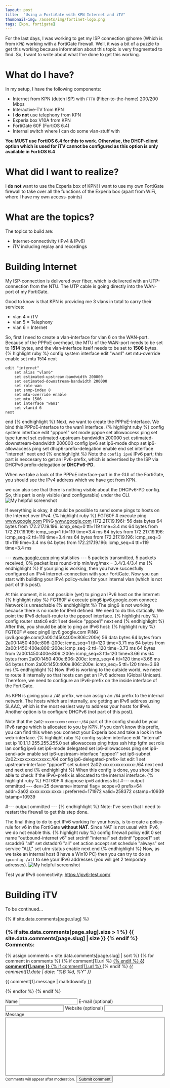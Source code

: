 ```yaml
---
layout: post
title:  "Using a FortiGate with KPN Internet and iTV"
thumbnail-img: /assets/img/fortinet-logo.png
tags: [kpn, fortigate]
---
```

For the last days, I was working to get my ISP connection @home (Which is from `KPN`) working with a FortiGate firewall. Well, it was a bit of a puzzle to get this working because information about this topic is very fragmented to find. So, I want to write about what I've done to get this working.

# What do I have? #

In my setup, I have the following components:
* Internet from KPN (dutch ISP) with `FTTH` (Fiber-to-the-home) 200/200 Mbps
* Interactive-TV from KPN
* I **do not**  use telephony from KPN
* Experia box V10A from KPN
* FortiGate 60F (FortiOS 6.4)
* Internal switch where I can do some vlan-stuff with

**You MUST use FortiOS 6.4 for this to work. Otherwise, the DHCP-client option which is used for iTV cannot be configured as this option is only available in FortiOS 6.4**


# What did I want to realize? #

I **do not** want to use the Experia box of KPN! I want to use my own FortiGate firewall to take over all the functions of the Experia box (apart from WiFi, where I have my own access-points)

# What are the topics? #

The topics to build are:
* Internet-connectivity (IPv4 & IPv6)
* iTV including replay and recordings

# Building Internet
My ISP-connection is delivered over fiber, which is delivered with an UTP-connection from the NTU. The UTP cable is going directly into the WAN-port of my FortiGate.

Good to know is that KPN is providing me 3 vlans in total to carry their services:
* vlan 4 = iTV
* vlan 5 = Telephony
* vlan 6 = Internet

So, first I need to create a vlan-interface for vlan 6 on the WAN-port. Because of the PPPoE overhead, the MTU of the WAN-port needs to be set to **1514** bytes, and the vlan-interface itself needs to be set to **1506** bytes.
{% highlight ruby %}
config system interface
    edit "wan1"
        set mtu-override enable
        set mtu 1514
    next

    edit "internet"
        set alias "vlan6"
        set estimated-upstream-bandwidth 200000
        set estimated-downstream-bandwidth 200000
        set role wan
        set snmp-index 8
        set mtu-override enable
        set mtu 1506
        set interface "wan1"
        set vlanid 6
    next
end
{% endhighlight %}
Next, we want to create the PPPoE-Interface. We bind this PPPoE-interface to the wan1 interface.
{% highlight ruby %}
config system interface
    edit "pppoe1"
        set mode pppoe
        set allowaccess ping
        set type tunnel
        set estimated-upstream-bandwidth 200000
        set estimated-downstream-bandwidth 200000
        config ipv6
            set ip6-mode dhcp
            set ip6-allowaccess ping
            set dhcp6-prefix-delegation enable
        end
        set interface "internet"
    next
end
{% endhighlight %}
Note the `config ipv6` IPv6 part; this part is neccesary to get an IPv6-prefix, which is advertised by the ISP via DHCPv6 prefix-delegation or **DHCPv6-PD**.

When we take a look of the PPPoE interface-part in the GUI of the FortiGate, you should see the IPv4 address which we have got from KPN.

 we can also see that there is nothing visible about the DHCPv6-PD config. So, this part is only visible (and configurable) under the CLI.
![My helpful screenshot](/media/2020/9/6/1.png)


If everything is okay, it should be possible to send some pings to hosts on the Internet over IPv4.
{% highlight ruby %}
FGT60F # execute ping www.google.com
PING www.google.com (172.217.19.196): 56 data bytes
64 bytes from 172.217.19.196: icmp_seq=0 ttl=119 time=3.4 ms
64 bytes from 172.217.19.196: icmp_seq=1 ttl=119 time=3.4 ms
64 bytes from 172.217.19.196: icmp_seq=2 ttl=119 time=3.4 ms
64 bytes from 172.217.19.196: icmp_seq=3 ttl=119 time=3.4 ms
64 bytes from 172.217.19.196: icmp_seq=4 ttl=119 time=3.4 ms

--- www.google.com ping statistics ---
5 packets transmitted, 5 packets received, 0% packet loss
round-trip min/avg/max = 3.4/3.4/3.4 ms
{% endhighlight %}
If your ping is working, then you have succesfully configured an IPv4 Internet-connection with your FortiGate. Now you can start with building your IPv4 policy-rules for your internal vlan (which is not part of this post).

At this moment, it is not possible (yet) to ping an IPv6 host on the Internet:
{% highlight ruby %}
FGT60F # execute ping6 ipv6.google.com
connect: Network is unreachable
{% endhighlight %}
The ping6 is not working because there is no route for IPv6 defined. We need to do this statically. We point the IPv6 default-route to the pppoe1 interface.
{% highlight ruby %}
config router static6
    edit 1
        set device "pppoe1"
    next
end
{% endhighlight %}
After this, you should be able to ping an IPv6 host:
{% highlight ruby %}
FGT60F # exec ping6 ipv6.google.com
PING ipv6.google.com(2a00:1450:400e:806::200e) 56 data bytes
64 bytes from 2a00:1450:400e:806::200e: icmp_seq=1 ttl=120 time=3.71 ms
64 bytes from 2a00:1450:400e:806::200e: icmp_seq=2 ttl=120 time=3.73 ms
64 bytes from 2a00:1450:400e:806::200e: icmp_seq=3 ttl=120 time=3.66 ms
64 bytes from 2a00:1450:400e:806::200e: icmp_seq=4 ttl=120 time=3.66 ms
64 bytes from 2a00:1450:400e:806::200e: icmp_seq=5 ttl=120 time=3.68 ms
{% endhighlight %}
Now IPv6 is working to the outside world, we need to route it internally so that hosts can get an IPv6 address (Global Unicast). Therefore, we need to configure an IPv6-prefix on the inside interface of the FortiGate.

As KPN is giving you a `/48` prefix, we can assign an `/64` prefix to the internal network. The hosts which are internally, are getting an IPv6 address using SLAAC, which is the most easiest way to address your hosts for IPv6. Another option is to configure DHCPv6 (not part of this post).

Note that the `2a02:xxxx:xxxx:xxxx::/64` part of the config should be your IPv6 range which is allocated to you by KPN. If you don't know this prefix, you can find this when you connect your Experia box and take a look in the web-interface.
{% highlight ruby %}
config system interface
    edit "internal"
        set ip 10.1.1.1 255.255.255.0
        set allowaccess ping https ssh http fgfm
        set role lan
        config ipv6
            set ip6-mode delegated
            set ip6-allowaccess ping
            set ip6-send-adv enable
            set ip6-upstream-interface "pppoe1"
            set ip6-subnet 2a02:xxxx:xxxx:xxxx::/64
            config ip6-delegated-prefix-list
                edit 1
                    set upstream-interface "pppoe1"
                    set subnet 2a02:xxxx:xxxx:xxxx::/64
                next
            end
        end
    next
end
{% endhighlight %}
When this config is done, you should be able to check if the IPv6-prefix is allocated to the internal interface.
{% highlight ruby %}
FGT60F # diagnose ipv6 address list
#--- output ommitted ---
dev=25 devname=internal flag= scope=0 prefix=64 addr=2a02:xxxx:xxxx:xxxx:: preferred=171972 valid=258372 cstamp=10939 tstamp=10939

#--- output ommitted ---
{% endhighlight %}
Note: I've seen that I need to restart the firewall to get this step done.

The final thing to do to get IPv6 working for your hosts, is to create a policy-rule for v6 in the FortiGate **without NAT**. Since NAT is not usual with IPv6, we do not enable this.
{% highlight ruby %}
config firewall policy
    edit 0
        set name "outbound-internet v6"
        set srcintf "internal"
        set dstintf "pppoe1"
        set srcaddr6 "all"
        set dstaddr6 "all"
        set action accept
        set schedule "always"
        set service "ALL"
        set utm-status enable
	next
end
{% endhighlight %}
Now, as we take an internal host (I have a Win10 PC) then you can try to do an `ipconfig /all` to see your IPv6 addresses (you will get 2 temporary adresses).
![My helpful screenshot](/media/2020/9/6/2.png)

Test your IPv6 connectivity: https://ipv6-test.com/











# Building iTV

To be continued...

<!-- Comments -->
{% if site.data.comments[page.slug] %}
    <h3>
    {% if site.data.comments[page.slug].size > 1 %}
      {{ site.data.comments[page.slug] | size }}
    {% endif %}
    Comments:
    </h3>
  {% assign comments = site.data.comments[page.slug] | sort %}
    {% for comment in comments %}
      <label>
        {% if comment[1].url %}
          <a href="{{ comment[1].url }}">
        {% endif %}
        <strong>{{ comment[1].name }}</strong>
        {% if comment[1].url %}
          </a>
        {% endif %}
      </label>
      <em>{{ comment[1].date | date: "%B %d, %Y" }}</em>
      <p>{{ comment[1].message | markdownify }}</p>
    {% endfor %}
{% endif %}
<!-- Comments Form -->
  <form method="POST" action="{{ site.staticman_url }}">
    <input name="options[redirect]" type="hidden" value="https://example.com">
    <input name="options[slug]" type="hidden" value="{{ page.slug }}">
      <label>Name</label>
      <input name="fields[name]" type="text">
      <label>E-mail (optional)</label>
      <input name="fields[email]" type="email">
      <label>Website (optional)</label>
      <input name="fields[url]" type="url">
      <label>Message</label>
      <textarea style="width:100%" name="fields[message]" rows="12"></textarea>
      <small>Comments will appear after moderation.</small>
      <button type="submit">Submit comment</button>
  </form>
